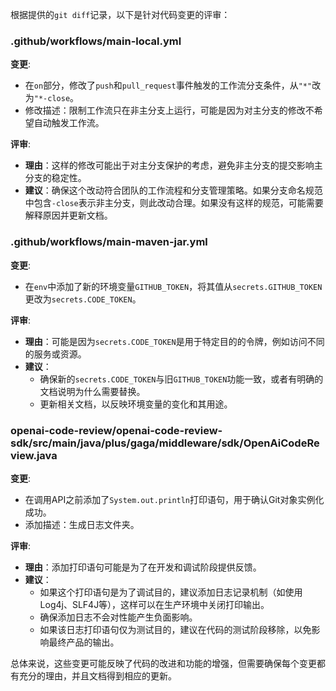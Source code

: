 根据提供的`git diff`记录，以下是针对代码变更的评审：

### .github/workflows/main-local.yml

**变更**:
- 在`on`部分，修改了`push`和`pull_request`事件触发的工作流分支条件，从`"*"`改为`"*-close`。
- 修改描述：限制工作流只在非主分支上运行，可能是因为对主分支的修改不希望自动触发工作流。

**评审**:
- **理由**：这样的修改可能出于对主分支保护的考虑，避免非主分支的提交影响主分支的稳定性。
- **建议**：确保这个改动符合团队的工作流程和分支管理策略。如果分支命名规范中包含`-close`表示非主分支，则此改动合理。如果没有这样的规范，可能需要解释原因并更新文档。

### .github/workflows/main-maven-jar.yml

**变更**:
- 在`env`中添加了新的环境变量`GITHUB_TOKEN`，将其值从`secrets.GITHUB_TOKEN`更改为`secrets.CODE_TOKEN`。

**评审**:
- **理由**：可能是因为`secrets.CODE_TOKEN`是用于特定目的的令牌，例如访问不同的服务或资源。
- **建议**：
  - 确保新的`secrets.CODE_TOKEN`与旧`GITHUB_TOKEN`功能一致，或者有明确的文档说明为什么需要替换。
  - 更新相关文档，以反映环境变量的变化和其用途。

### openai-code-review/openai-code-review-sdk/src/main/java/plus/gaga/middleware/sdk/OpenAiCodeReview.java

**变更**:
- 在调用API之前添加了`System.out.println`打印语句，用于确认Git对象实例化成功。
- 添加描述：生成日志文件夹。

**评审**:
- **理由**：添加打印语句可能是为了在开发和调试阶段提供反馈。
- **建议**：
  - 如果这个打印语句是为了调试目的，建议添加日志记录机制（如使用Log4j、SLF4J等），这样可以在生产环境中关闭打印输出。
  - 确保添加日志不会对性能产生负面影响。
  - 如果该日志打印语句仅为测试目的，建议在代码的测试阶段移除，以免影响最终产品的输出。

总体来说，这些变更可能反映了代码的改进和功能的增强，但需要确保每个变更都有充分的理由，并且文档得到相应的更新。